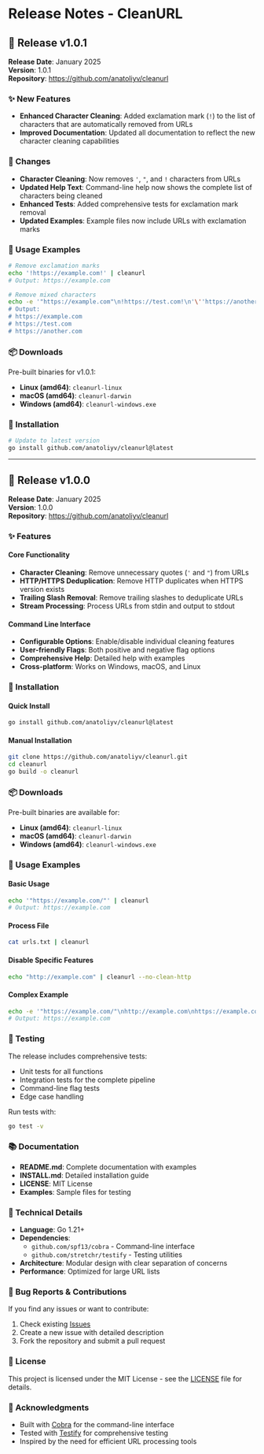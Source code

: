 # Release Notes - CleanURL

## 🎉 Release v1.0.1

**Release Date**: January 2025  
**Version**: 1.0.1  
**Repository**: https://github.com/anatoliyv/cleanurl

### ✨ New Features

- **Enhanced Character Cleaning**: Added exclamation mark (`!`) to the list of characters that are automatically removed from URLs
- **Improved Documentation**: Updated all documentation to reflect the new character cleaning capabilities

### 🔧 Changes

- **Character Cleaning**: Now removes `'`, `"`, and `!` characters from URLs
- **Updated Help Text**: Command-line help now shows the complete list of characters being cleaned
- **Enhanced Tests**: Added comprehensive tests for exclamation mark removal
- **Updated Examples**: Example files now include URLs with exclamation marks

### 🎯 Usage Examples

```bash
# Remove exclamation marks
echo '!https://example.com!' | cleanurl
# Output: https://example.com

# Remove mixed characters
echo -e '"https://example.com"\n!https://test.com!\n'\''https://another.com'\'' | cleanurl
# Output: 
# https://example.com
# https://test.com
# https://another.com
```

### 📦 Downloads

Pre-built binaries for v1.0.1:
- **Linux (amd64)**: `cleanurl-linux`
- **macOS (amd64)**: `cleanurl-darwin`
- **Windows (amd64)**: `cleanurl-windows.exe`

### 🚀 Installation

```bash
# Update to latest version
go install github.com/anatoliyv/cleanurl@latest
```

---

## 🎉 Release v1.0.0

**Release Date**: January 2025  
**Version**: 1.0.0  
**Repository**: https://github.com/anatoliyv/cleanurl

### ✨ Features

#### Core Functionality
- **Character Cleaning**: Remove unnecessary quotes (`'` and `"`) from URLs
- **HTTP/HTTPS Deduplication**: Remove HTTP duplicates when HTTPS version exists
- **Trailing Slash Removal**: Remove trailing slashes to deduplicate URLs
- **Stream Processing**: Process URLs from stdin and output to stdout

#### Command Line Interface
- **Configurable Options**: Enable/disable individual cleaning features
- **User-friendly Flags**: Both positive and negative flag options
- **Comprehensive Help**: Detailed help with examples
- **Cross-platform**: Works on Windows, macOS, and Linux

### 🚀 Installation

#### Quick Install
```bash
go install github.com/anatoliyv/cleanurl@latest
```

#### Manual Installation
```bash
git clone https://github.com/anatoliyv/cleanurl.git
cd cleanurl
go build -o cleanurl
```

### 📦 Downloads

Pre-built binaries are available for:
- **Linux (amd64)**: `cleanurl-linux`
- **macOS (amd64)**: `cleanurl-darwin`
- **Windows (amd64)**: `cleanurl-windows.exe`

### 🎯 Usage Examples

#### Basic Usage
```bash
echo '"https://example.com/"' | cleanurl
# Output: https://example.com
```

#### Process File
```bash
cat urls.txt | cleanurl
```

#### Disable Specific Features
```bash
echo "http://example.com" | cleanurl --no-clean-http
```

#### Complex Example
```bash
echo -e '"https://example.com/"\nhttp://example.com\nhttps://example.com' | cleanurl
# Output: https://example.com
```

### 🧪 Testing

The release includes comprehensive tests:
- Unit tests for all functions
- Integration tests for the complete pipeline
- Command-line flag tests
- Edge case handling

Run tests with:
```bash
go test -v
```

### 📚 Documentation

- **README.md**: Complete documentation with examples
- **INSTALL.md**: Detailed installation guide
- **LICENSE**: MIT License
- **Examples**: Sample files for testing

### 🔧 Technical Details

- **Language**: Go 1.21+
- **Dependencies**: 
  - `github.com/spf13/cobra` - Command-line interface
  - `github.com/stretchr/testify` - Testing utilities
- **Architecture**: Modular design with clear separation of concerns
- **Performance**: Optimized for large URL lists

### 🐛 Bug Reports & Contributions

If you find any issues or want to contribute:
1. Check existing [Issues](https://github.com/anatoliyv/cleanurl/issues)
2. Create a new issue with detailed description
3. Fork the repository and submit a pull request

### 📄 License

This project is licensed under the MIT License - see the [LICENSE](LICENSE) file for details.

### 🙏 Acknowledgments

- Built with [Cobra](https://github.com/spf13/cobra) for the command-line interface
- Tested with [Testify](https://github.com/stretchr/testify) for comprehensive testing
- Inspired by the need for efficient URL processing tools 